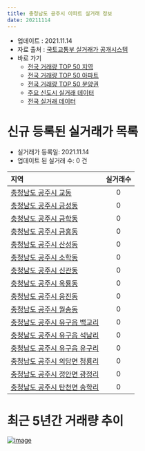 ```yaml
---
title: 충청남도 공주시 아파트 실거래 정보
date: 20211114
---
```


* 업데이트 : 2021.11.14
* 자료 출처 : [국토교통부 실거래가 공개시스템](http://rt.molit.go.kr)
* 바로 가기
    * [전국 거래량 TOP 50 지역](https://apt-info.github.io/apt-trade-info/tr)
    * [전국 거래량 TOP 50 아파트](https://apt-info.github.io/apt-trade-info/ta)
    * [전국 거래량 TOP 50 분양권](https://apt-info.github.io/apt-trade-info/tb)
    * [주요 신도시 실거래 데이터](https://apt-info.github.io/apt-trade-info/newtown)
    * [전국 실거래 데이터](https://apt-info.github.io/apt-trade-info/all)



<script async src="https://pagead2.googlesyndication.com/pagead/js/adsbygoogle.js"></script>
<!-- 기본광고 -->
<ins class="adsbygoogle"
     style="display:block"
     data-ad-client="ca-pub-1142216861245946"
     data-ad-slot="4805727019"
     data-ad-format="auto"
     data-full-width-responsive="true"></ins>
<script>
     (adsbygoogle = window.adsbygoogle || []).push({});
</script>


# 신규 등록된 실거래가 목록

* 실거래가 등록일: 2021.11.14
* 업데이트 된 실거래 수: 0 건


|지역|실거래수|
|:---|:---:|
|[충청남도 공주시 교동](https://apt-info.github.io/apt-trade-info/r1701)|0|
|[충청남도 공주시 금성동](https://apt-info.github.io/apt-trade-info/r1704)|0|
|[충청남도 공주시 금학동](https://apt-info.github.io/apt-trade-info/r1707)|0|
|[충청남도 공주시 금흥동](https://apt-info.github.io/apt-trade-info/r1699)|0|
|[충청남도 공주시 산성동](https://apt-info.github.io/apt-trade-info/r2915)|0|
|[충청남도 공주시 소학동](https://apt-info.github.io/apt-trade-info/r3683)|0|
|[충청남도 공주시 신관동](https://apt-info.github.io/apt-trade-info/r1698)|0|
|[충청남도 공주시 옥룡동](https://apt-info.github.io/apt-trade-info/r1697)|0|
|[충청남도 공주시 웅진동](https://apt-info.github.io/apt-trade-info/r1702)|0|
|[충청남도 공주시 월송동](https://apt-info.github.io/apt-trade-info/r3547)|0|
|[충청남도 공주시 유구읍 백교리](https://apt-info.github.io/apt-trade-info/r1708)|0|
|[충청남도 공주시 유구읍 석남리](https://apt-info.github.io/apt-trade-info/r1705)|0|
|[충청남도 공주시 유구읍 유구리](https://apt-info.github.io/apt-trade-info/r1706)|0|
|[충청남도 공주시 의당면 청룡리](https://apt-info.github.io/apt-trade-info/r1700)|0|
|[충청남도 공주시 정안면 광정리](https://apt-info.github.io/apt-trade-info/r1703)|0|
|[충청남도 공주시 탄천면 송학리](https://apt-info.github.io/apt-trade-info/r3238)|0|



<script async src="https://pagead2.googlesyndication.com/pagead/js/adsbygoogle.js"></script>
<!-- 기본광고 -->
<ins class="adsbygoogle"
     style="display:block"
     data-ad-client="ca-pub-1142216861245946"
     data-ad-slot="4805727019"
     data-ad-format="auto"
     data-full-width-responsive="true"></ins>
<script>
     (adsbygoogle = window.adsbygoogle || []).push({});
</script>


# 최근 5년간 거래량 추이


<div style="width:100%;">
    <canvas id="deal_progress" height="200"></canvas>
</div>

<script>
new Chart(document.getElementById("deal_progress"), {
    type: 'line',
    data: {
        labels: ['16.01','16.02','16.03','16.04','16.05','16.06','16.07','16.08','16.09','16.10','16.11','16.12','17.01','17.02','17.03','17.04','17.05','17.06','17.07','17.08','17.09','17.10','17.11','17.12','18.01','18.02','18.03','18.04','18.05','18.06','18.07','18.08','18.09','18.10','18.11','18.12','19.01','19.02','19.03','19.04','19.05','19.06','19.07','19.08','19.09','19.10','19.11','19.12','20.01','20.02','20.03','20.04','20.05','20.06','20.07','20.08','20.09','20.10','20.11','20.12','21.01','21.02','21.03','21.04','21.05','21.06','21.07','21.08','21.09','21.10','21.11'],
        datasets: [{
            label: '매매/분양권',
            data: [61,53,76,48,60,63,73,80,80,90,68,66,61,88,81,81,86,77,68,64,62,52,68,58,67,58,71,64,75,70,62,65,51,75,40,41,55,64,67,56,57,37,39,51,55,67,102,95,89,118,96,89,106,136,154,174,139,115,152,222,121,124,117,111,107,96,79,75,91,95,10],
            borderColor: "rgba(66, 133, 243, 1)",
            backgroundColor: "rgba(66, 133, 243, 0.05)",
            borderWidth: 1,
            pointRadius: 0,
            fill: false,
            lineTension: 0
        },{
            label: '전/월세',
            data: [48,52,58,38,41,35,35,37,37,43,31,37,30,49,66,54,54,45,51,55,42,43,53,51,60,59,48,38,53,50,59,39,45,54,106,150,121,75,58,88,78,54,68,51,48,70,66,69,52,43,43,33,32,32,39,53,47,32,45,52,347,59,57,71,71,68,59,53,71,60,11],
            borderColor: "rgba(255, 90, 0, 1)",
            backgroundColor: "rgba(255, 90, 0, 0.05)",
            borderWidth: 1,
            pointRadius: 0,
            fill: false,
            lineTension: 0
        },{
            label: '합계',
            data: [109,105,134,86,101,98,108,117,117,133,99,103,91,137,147,135,140,122,119,119,104,95,121,109,127,117,119,102,128,120,121,104,96,129,146,191,176,139,125,144,135,91,107,102,103,137,168,164,141,161,139,122,138,168,193,227,186,147,197,274,468,183,174,182,178,164,138,128,162,155,21],
            borderColor: "rgba(0, 0, 0, 1)",
            backgroundColor: "rgba(0, 0, 0, 0.03)",
            borderWidth: 0.1,
            pointRadius: 0,
            fill: true,
            lineTension: 0
        }
        ]
    },
    options: {
        responsive: true,
        title: {
            display: false
        },
        tooltips: {
            mode: 'index',
            intersect: false
        },
        hover: {
            mode: 'nearest',
            intersect: true
        },
        scales: {
            xAxes: [{
                display: true,
                scaleLabel: {
                    display: true,
                    labelString: '년/월'
                }
            }],
            yAxes: [{
                display: true,
                ticks: {
                    suggestedMin: 0,
                },
                scaleLabel: {
                    display: true,
                    labelString: '실거래 수'
                }
            }]
        }
    }
});

</script>


[![image](https://apt-info.github.io/images/2020-01-03-apt-trade-info/1024x500.png)](https://play.google.com/store/apps/details?id=com.aptinfo.apttradeinfo)

